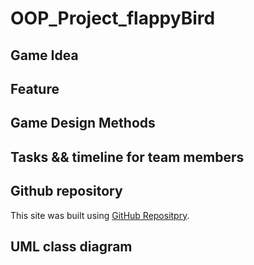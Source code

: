 # OOP_Project_flappyBird
## Game Idea
## Feature
## Game Design Methods
## Tasks && timeline for team members
## Github repository
This site was built using [GitHub Repositpry](https://github.com/mtnguyenquynh/OOP_Project_flappyBird).
## UML class diagram

